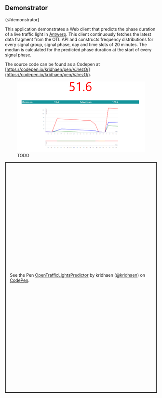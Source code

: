 ## Demonstrator
{:#demonstrator}

This application demonstrates a Web client that predicts the phase duration of a live traffic light in [Antwerp](https://www.openstreetmap.org/#map=19/51.21205/4.39717). This client continuously fetches the latest data fragment from the OTL API and constructs frequency distributions for every signal group, signal phase, day and time slots of 20 minutes. The median is calculated for the predicted phase duration at the start of every signal phase.

The source code can be found as a Codepen at [https://codepen.io/kridhaen/pen/VJrezO/](https://codepen.io/kridhaen/pen/VJrezO/).

<figure id="codepen">
<center>
<img src="img/demo.PNG">
</center>
<figcaption markdown="block">
TODO
</figcaption>
</figure>

<p class="codepen" data-height="761" data-theme-id="0" data-default-tab="result" data-user="kridhaen" data-slug-hash="VJrezO" style="height: 761px; box-sizing: border-box; display: flex; align-items: center; justify-content: center; border: 2px solid; margin: 1em 0; padding: 1em;" data-pen-title="OpenTrafficLightsPredictor">
  <span>See the Pen <a href="https://codepen.io/kridhaen/pen/VJrezO/">
  OpenTrafficLightsPredictor</a> by kridhaen (<a href="https://codepen.io/kridhaen">@kridhaen</a>)
  on <a href="https://codepen.io">CodePen</a>.</span>
</p>
<script async src="https://static.codepen.io/assets/embed/ei.js"></script>